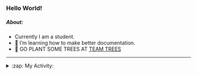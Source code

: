 ### Hello World!

##### About:
- Currently I am a student.
- 🌱 I’m learning how to make better documentation.
- 🌱 GO PLANT SOME TREES AT [TEAM TREES](https://teamtrees.org/)

---
<details>
  <summary>:zap: My Activity:</summary>
  
<!--START_SECTION:waka-->
![Code Time](http://img.shields.io/badge/Code%20Time-1%2C223%20hrs%203%20mins-blue)

**I'm a Night 🦉** 

```text
🌞 Morning                1973 commits        ███░░░░░░░░░░░░░░░░░░░░░░   10.24 % 
🌆 Daytime                6513 commits        ████████░░░░░░░░░░░░░░░░░   33.79 % 
🌃 Evening                5533 commits        ███████░░░░░░░░░░░░░░░░░░   28.71 % 
🌙 Night                  5256 commits        ███████░░░░░░░░░░░░░░░░░░   27.27 % 
```
📅 **I'm Most Productive on Wednesday** 

```text
Monday                   2684 commits        ███░░░░░░░░░░░░░░░░░░░░░░   13.92 % 
Tuesday                  2647 commits        ███░░░░░░░░░░░░░░░░░░░░░░   13.73 % 
Wednesday                4531 commits        ██████░░░░░░░░░░░░░░░░░░░   23.51 % 
Thursday                 2522 commits        ███░░░░░░░░░░░░░░░░░░░░░░   13.08 % 
Friday                   2043 commits        ███░░░░░░░░░░░░░░░░░░░░░░   10.60 % 
Saturday                 1659 commits        ██░░░░░░░░░░░░░░░░░░░░░░░   08.61 % 
Sunday                   3189 commits        ████░░░░░░░░░░░░░░░░░░░░░   16.54 % 
```


📊 **This Week I Spent My Time On** 

```text
🔥 Editors: 
IntelliJ                 4 hrs 24 mins       ████████████████░░░░░░░░░   65.01 % 
VS Code                  2 hrs 22 mins       █████████░░░░░░░░░░░░░░░░   34.99 % 

🐱‍💻 Projects: 
dev-pro-tips-bot         2 hrs 22 mins       █████████░░░░░░░░░░░░░░░░   34.99 % 
rest-api-example         2 hrs 6 mins        ████████░░░░░░░░░░░░░░░░░   31.07 % 
SpringBootClass1         58 mins             ████░░░░░░░░░░░░░░░░░░░░░   14.40 % 
movie                    42 mins             ███░░░░░░░░░░░░░░░░░░░░░░   10.53 % 
employee-app             26 mins             ██░░░░░░░░░░░░░░░░░░░░░░░   06.58 % 
```


 Last Updated on 07/10/2023 13:10:31 UTC
<!--END_SECTION:waka-->
</details>
